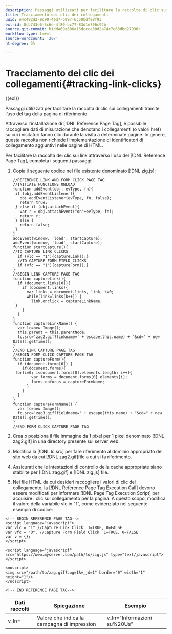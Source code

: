 ```yaml
---
description: Passaggi utilizzati per facilitare la raccolta di clic sui collegamenti tramite l’uso del tag della pagina di riferimento.
title: Tracciamento dei clic dei collegamenti
uuid: e4c492d2-9c90-4ed7-b997-6c50bdf98f93
exl-id: 0cb743e6-5c6e-4f80-bc77-83d1e706c92b
source-git-commit: b1dda69a606a16dccca30d2a74c7e63dbd27936c
workflow-type: tm+mt
source-wordcount: '207'
ht-degree: 3%

---
```


# Tracciamento dei clic dei collegamenti{#tracking-link-clicks}

{{eol}}

Passaggi utilizzati per facilitare la raccolta di clic sui collegamenti tramite l’uso del tag della pagina di riferimento.

Attraverso l&#39;installazione di [!DNL Reference Page Tag], è possibile raccogliere dati di misurazione che denotano i collegamenti (o valori href) su cui i visitatori fanno clic durante la visita a determinate pagine. In genere, questa raccolta non richiede l’implementazione di identificatori di collegamento aggiuntivi nelle pagine di HTML.

Per facilitare la raccolta dei clic sui link attraverso l&#39;uso del [!DNL Reference Page Tag], completa i seguenti passaggi:

1. Copia il seguente codice nel file esistente denominato [!DNL zig.js]:

   ```
   //REFERENCE LINK AND FORM CLICK PAGE TAG
   //INITIATE FUNCTIONS ONLOAD
   function addEvent(obj, evType, fn){
    if (obj.addEventListener){
      obj.addEventListener(evType, fn, false);
      return true;
    } else if (obj.attachEvent){
      var r = obj.attachEvent("on"+evType, fn);
      return r;
    } else {
      return false;
    }
   }
   addEvent(window, 'load', startCapture);
   addEvent(window, 'load', startCapture);
   function startCapture(){
   //TO CAPTURE LINK CLICKS
     if (vlc == "1"){captureLink();}
     //TO CAPTURE FORM FIELD CLICKS
     if (vfc == "1"){captureForm();}
   }
   //BEGIN LINK CAPTURE PAGE TAG
   function captureLink(){
     if (document.links[0]){
       if (document.links){
         var links = document.links, link, k=0;
         while(link=links[k++]) {
           link.onclick = captureLinkName;
    }
       }
     }
   }
   function captureLinkName() {
     var lc=new Image();
     this.parent = this.parentNode;
     lc.src='zag2.gif?linkname=' + escape(this.name) + "&cd=" + new Date().getTime();
   }
   //END LINK CAPTURE PAGE TAG
   //BEGIN FORM CLICK CAPTURE PAGE TAG
   function captureForm(){
     if (document.forms[0]) {
       if(document.forms){
    for(i=0; i<document.forms[0].elements.length; i++){
           var forms = document.forms[0].elements[i];
           forms.onfocus = captureFormName;
         }
       }
     }
   }
   function captureFormName() {
     var fc=new Image();
     fc.src='zag3.gif?fieldname=' + escape(this.name) + "&cd=" + new Date().getTime();
   }
   //END FORM CLICK CAPTURE PAGE TAG
   ```

1. Crea o posiziona il file immagine da 1 pixel per 1 pixel denominato [!DNL zag2.gif] in una directory presente sul server web.
1. Modifica la [!DNL lc.src] per fare riferimento al dominio appropriato del sito web da cui [!DNL zag2.gif]file a cui si fa riferimento.

1. Assicurati che le intestazioni di controllo della cache appropriate siano stabilite per [!DNL zag.gif] e [!DNL zig.js] file.

1. Nei file HTML da cui desideri raccogliere i valori di clic del collegamento, la [!DNL Reference Page Tag Execution Call] devono essere modificati per informare [!DNL Page Tag Execution Script] per acquisire i clic sul collegamento per la pagina. A questo scopo, modifica il valore della variabile vlc in &quot;1&quot;, come evidenziato nel seguente esempio di codice:

```
<!-- BEGIN REFERENCE PAGE TAG-->
<script language="javascript">
var vlc = "1" //Capture Link Click  1=TRUE, 0=FALSE
var vfc = "0"; //Capture Form Field Click  1=TRUE, 0=FALSE
var v = {};
</script>

<script language="javascript" src=”https://www.myserver.com/path/to/zig.js" type="text/javascript"></script>

<noscript>
<img src="/path/to/zag.gif?Log=1&v_jd=1" border="0" width="1" height="1"/>
</noscript>

<!-- END REFERENCE PAGE TAG-->
```

| Dati raccolti | Spiegazione | Esempio |
|---|---|---|
| v_ln= | Valore che indica la campagna di impression | v_ln=&quot;Informazioni su%20Us&quot; |
